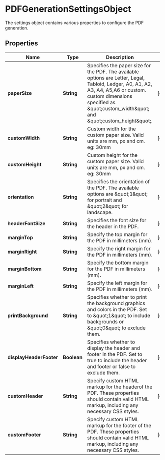 

# PDFGenerationSettingsObject

The settings object contains various properties to configure the PDF generation. 

## Properties

| Name | Type | Description | Notes |
|------------ | ------------- | ------------- | -------------|
|**paperSize** | **String** | Specifies the paper size for the PDF. The available options are Letter, Legal, Tabloid, Ledger, A0, A1, A2, A3, A4, A5,A6 or custom. custom dimensions specified as \&quot;custom_width\&quot; and \&quot;custom_height\&quot;.  |  [optional] |
|**customWidth** | **String** | Custom width for the custom paper size. Valid units are mm, px and cm. eg: 30mm  |  [optional] |
|**customHeight** | **String** | Custom height for the custom paper size. Valid units are mm, px and cm. eg: 30mm  |  [optional] |
|**orientation** | **String** | Specifies the orientation of the PDF. The available options are \&quot;1\&quot; for portrait and \&quot;2\&quot; for landscape.  |  [optional] |
|**headerFontSize** | **String** | Specifies the font size for the header in the PDF.  |  [optional] |
|**marginTop** | **String** | Specify the top margin for the PDF in millimeters (mm).  |  [optional] |
|**marginRight** | **String** | Specify the right margin for the PDF in millimeters (mm).  |  [optional] |
|**marginBottom** | **String** | Specify the bottom margin for the PDF in millimeters (mm).  |  [optional] |
|**marginLeft** | **String** | Specify the left margin for the PDF in millimeters (mm).  |  [optional] |
|**printBackground** | **String** | Specifies whether to print the background graphics and colors in the PDF. Set to \&quot;1\&quot; to include backgrounds or \&quot;0\&quot; to exclude them.  |  [optional] |
|**displayHeaderFooter** | **Boolean** | Specifies whether to display the header and footer in the PDF. Set to true to include the header and footer or false to exclude them.  |  [optional] |
|**customHeader** | **String** | Specify custom HTML markup for the headerof the PDF. These properties should contain valid HTML markup, including any necessary CSS styles.  |  [optional] |
|**customFooter** | **String** | Specify custom HTML markup for the footer of the PDF. These properties should contain valid HTML markup, including any necessary CSS styles.  |  [optional] |



